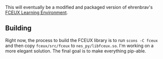 This will eventually be a modified and packaged version of ehrenbrav's [FCEUX Learning Environment](https://github.com/ehrenbrav/FCEUX_Learning_Environment).

## Building
Right now, the process to build the FCEUX library is to run `scons -C fceux` and then copy `fceux/src/fceux` to `nes_py/libfceux.so`. I'm working on a more elegant solution.
The final goal is to make everything pip-able.